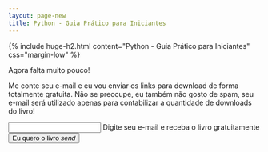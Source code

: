 ```yaml
---
layout: page-new
title: Python - Guia Prático para Iniciantes
---
```


{% include huge-h2.html content="Python - Guia Prático para Iniciantes" css="margin-low" %} 

Agora falta muito pouco!

Me conte seu e-mail e eu vou enviar os links para download de forma totalmente gratuita. Não se preocupe, eu também não gosto de spam, seu e-mail será utilizado apenas para contabilizar a quantidade de downloads do livro!

<div id="mc_embed_signup" class="py" style="margin-bottom:30px;">
<form action="https://github.us17.list-manage.com/subscribe/post?u=9ff976dcad7d8f56f77e758cf&amp;id=34460ad2ba" method="post" id="mc-embedded-subscribe-form" name="mc-embedded-subscribe-form" class="validate" target="_blank" novalidate>
    <div id="mc_embed_signup_scroll">
        <div class="input-field col s12">
            <input type="email" value="" name="EMAIL" class="email" id="mce-EMAIL" required>
            <label for="mce-EMAIL">Digite seu e-mail e receba o livro gratuitamente</label>
        </div>
    </div>
    <!-- real people should not fill this in and expect good things - do not remove this or risk form bot signups-->
    <div style="position: absolute; left: -5000px;" aria-hidden="true"><input type="text" name="b_9ff976dcad7d8f56f77e758cf_34460ad2ba" tabindex="-1" value=""></div>
    <div class="clear center">
            <button class="btn waves-effect waves-light" type="submit" value="Subscribe" name="subscribe" id="mc-embedded-subscribe">
                Eu quero o livro
                    <i class="material-icons right">send</i>
            </button>
    </div>
</form>
</div>